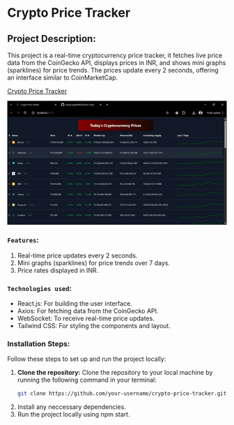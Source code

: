 # Crypto Price Tracker

## Project Description:
This project is a real-time cryptocurrency price tracker, it fetches live price data from the CoinGecko API, displays prices in INR, and shows mini graphs (sparklines) for price trends. The prices update every 2 seconds, offering an interface similar to CoinMarketCap.

[Crypto Price Tracker](https://amancantgit.github.io/Crypto-Price-Tracker/)

![Image Description](src/assets/crypto.png)

### `Features`:
1. Real-time price updates every 2 seconds.
2. Mini graphs (sparklines) for price trends over 7 days.
3. Price rates displayed in INR.

### `Technologies used`: 
- React.js: For building the user interface.
- Axios: For fetching data from the CoinGecko API.
- WebSocket: To receive real-time price updates.
- Tailwind CSS: For styling the components and layout.

### Installation Steps:
Follow these steps to set up and run the project locally:

1. **Clone the repository:**
   Clone the repository to your local machine by running the following command in your terminal:
   ```sh
   git clone https://github.com/your-username/crypto-price-tracker.git
2. Install any neccessary dependencies.
3. Run the project locally using npm start.
